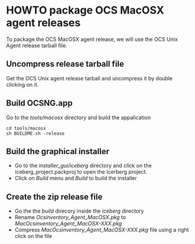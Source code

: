 # HOWTO package OCS MacOSX agent releases

To package the OCS MacOSX agent release, we will use the OCS Unix Agent release tarball file.

## Uncompress release tarball file

Get the OCS Unix agent release tarball and uncompress it by double clicking on it.

## Build OCSNG.app

Go to the _tools/macosx_ directory and build the appalication

    cd tools/macosx
    sh BUILDME.sh -release

## Build the graphical installer

* Go to the _installer_gui/iceberg_ directory and click on the iceberg_project.packproj to open the
Icerberg project.
* Click on _Build_ menu and _Build_ to build the installer

## Create the zip release file

* Go the the _build_ direcory inside the _iceberg_ directory
* Rename _Ocsinventory_Agent_MacOSX.pkg_ to _MacOcsinventory_Agent_MacOSX-XXX.pkg_
* Compress _MacOcsinventory_Agent_MacOSX-XXX.pkg_ file using a right click on the file